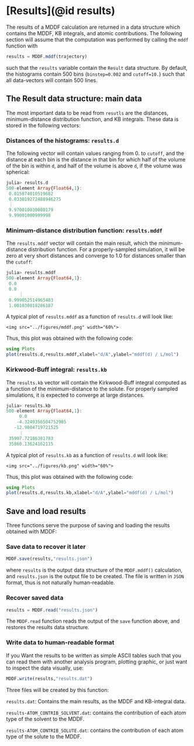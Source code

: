 # [Results](@id results)

The results of a MDDF calculation are returned in a data structure which contains 
the MDDF, KB integrals, and atomic contributions. The following section
will assume that the computation was performed by calling the `mddf`
function with 
```julia
results = MDDF.mddf(trajectory)
``` 
such that the `results` variable contain the `Result` data structure. By
default, the histograms contain 500 bins (`binstep=0.002` and
`cutoff=10.`) such that all data-vectors will contain 500 lines.

## The Result data structure: main data

The most important data to be read from `resutls` are the distances,
minimum-distance distribution function, and KB integrals. These data is
stored in the following vectors: 

### Distances of the histograms: `results.d`
The following vector will contain values ranging from 0. to `cutoff`,
and the distance at each bin is the distance in that bin for which half
of the volume of the bin is within `d`, and half of the volume is above
`d`, if the volume was spherical: 
```julia
julia> results.d
500-element Array{Float64,1}:
 0.015874010519682
 0.033019272488946275
 ⋮
 9.970010030080179
 9.99001000999998

```

### Minimum-distance distribution function: `results.mddf`

The `results.mddf` vector will contain the main result, which the
minimum-distance distribution function. For a properly-sampled
simulation, it will be zero at very short distances and converge to 1.0
for distances smaller than the `cutoff`:
```julia
julia> results.mddf
500-element Array{Float64,1}:
 0.0
 0.0
     ⋮
 0.999052514965403
 1.001030818286187

```

A typical plot of `results.mddf` as a function of `results.d` will look
like:

```@raw html
<img src="../figures/mddf.png" width="60%">
```

Thus, this plot was obtained with the following code:
```julia
using Plots
plot(results.d,results.mddf,xlabel="d/A",ylabel="mddf(d) / L/mol") 
```

### Kirkwood-Buff integral: `results.kb`

The `results.kb` vector will contain the Kirkwood-Buff integral computed
as a function of the minimum-distance to the solute. For properly
sampled simulations, it is expected to converge at large distances.  
```julia
julia> results.kb
500-element Array{Float64,1}:
     0.0
    -4.3249356504752985
   -12.9804719721525
     ⋮
 35907.72186381783
 35860.13624162115

```

A typical plot of `results.kb` as a function of `results.d` will look
like:
```@raw html
<img src="../figures/kb.png" width="60%">
```

Thus, this plot was obtained with the following code:
```julia
using Plots
plot(results.d,results.kb,xlabel="d/A",ylabel="mddf(d) / L/mol") 
```

## Save and load results

Three functions serve the purpose of saving and loading the results
obtained with MDDF:

### Save data to recover it later 

```julia
MDDF.save(results,"results.json")
```
where `results` is the output data structure of the `MDDF.mddf()`
calculation, and `results.json` is the output file to be created. The
file is written in `JSON` format, thus is not naturally human-readable.

### Recover saved data

```julia
results = MDDF.read("results.json")
```
The `MDDF.read` function reads the output of the `save` function above,
and restores the results data structure.

### Write data to human-readable format

If you Want the results to be written as simple ASCII tables such that
you can read them with another analysis program, plotting graphic, or
just want to inspect the data visually, use:

```julia
MDDF.write(results,"results.dat")
```
Three files will be created by this function:

`results.dat`: Contains the main results, as the MDDF and KB-integral data.

`results-ATOM_CONTRIB_SOLVENT.dat`: contains the contribution of each
atom type of the solvent to the MDDF.

`results-ATOM_CONTRIB_SOLUTE.dat`: contains the contribution of each
atom type of the solute to the MDDF.







